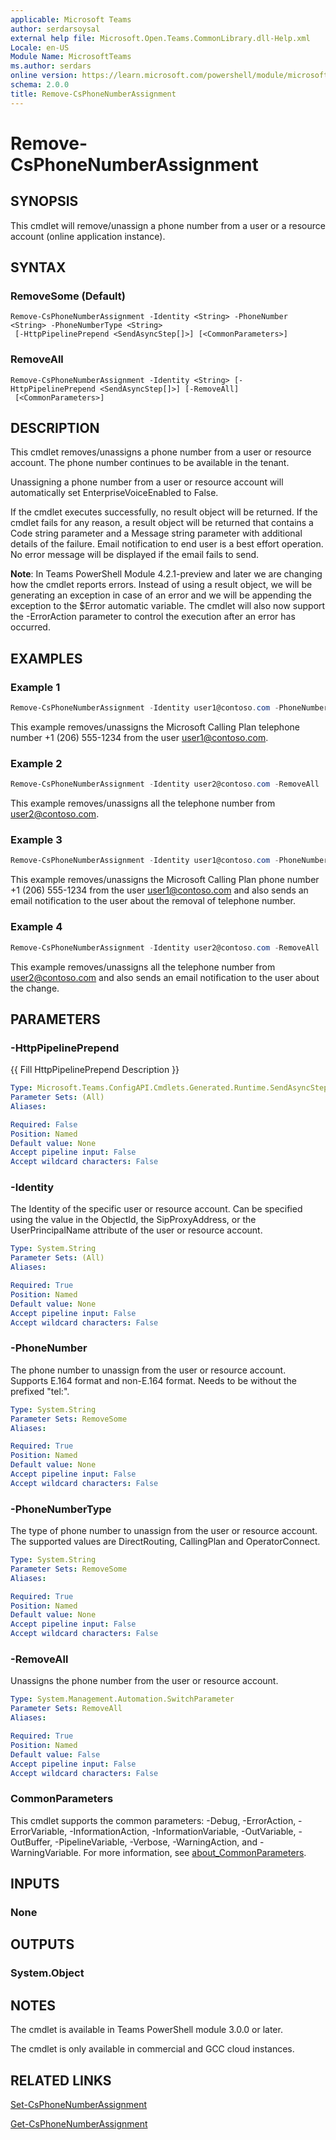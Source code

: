 ```yaml
---
applicable: Microsoft Teams
author: serdarsoysal
external help file: Microsoft.Open.Teams.CommonLibrary.dll-Help.xml
Locale: en-US
Module Name: MicrosoftTeams
ms.author: serdars
online version: https://learn.microsoft.com/powershell/module/microsoftteams/remove-csphonenumberassignment
schema: 2.0.0
title: Remove-CsPhoneNumberAssignment
---
```


# Remove-CsPhoneNumberAssignment

## SYNOPSIS
This cmdlet will remove/unassign a phone number from a user or a resource account (online application instance).

## SYNTAX

### RemoveSome (Default)
```
Remove-CsPhoneNumberAssignment -Identity <String> -PhoneNumber <String> -PhoneNumberType <String>
 [-HttpPipelinePrepend <SendAsyncStep[]>] [<CommonParameters>]
```

### RemoveAll
```
Remove-CsPhoneNumberAssignment -Identity <String> [-HttpPipelinePrepend <SendAsyncStep[]>] [-RemoveAll]
 [<CommonParameters>]
```

## DESCRIPTION
This cmdlet removes/unassigns a phone number from a user or resource account. The phone number continues to be available in the tenant.

Unassigning a phone number from a user or resource account will automatically set EnterpriseVoiceEnabled to False.

If the cmdlet executes successfully, no result object will be returned. If the cmdlet fails for any reason, a result object will be returned that contains a
Code string parameter and a Message string parameter with additional details of the failure. Email notification to end user is a best effort operation.  No error message will be displayed if the email fails to send.


**Note**: In Teams PowerShell Module 4.2.1-preview and later we are changing how the cmdlet reports errors. Instead of using a result object, we will be generating an
exception in case of an error and we will be appending the exception to the $Error automatic variable. The cmdlet will also
now support the -ErrorAction parameter to control the execution after an error has occurred.

## EXAMPLES

### Example 1
```powershell
Remove-CsPhoneNumberAssignment -Identity user1@contoso.com -PhoneNumber +12065551234 -PhoneNumberType CallingPlan
```
This example removes/unassigns the Microsoft Calling Plan telephone number +1 (206) 555-1234 from the user user1@contoso.com.

### Example 2
```powershell
Remove-CsPhoneNumberAssignment -Identity user2@contoso.com -RemoveAll
```
This example removes/unassigns all the telephone number from user2@contoso.com.

### Example 3
```powershell
Remove-CsPhoneNumberAssignment -Identity user1@contoso.com -PhoneNumber +12065551234 -PhoneNumberType CallingPlan
```
This example removes/unassigns the Microsoft Calling Plan phone number +1 (206) 555-1234 from the user user1@contoso.com and also sends an email notification to the user about the removal of telephone number.

### Example 4
```powershell
Remove-CsPhoneNumberAssignment -Identity user2@contoso.com -RemoveAll
```
This example removes/unassigns all the telephone number from user2@contoso.com and also sends an email notification to the user about the change.

## PARAMETERS

### -HttpPipelinePrepend
{{ Fill HttpPipelinePrepend Description }}

```yaml
Type: Microsoft.Teams.ConfigAPI.Cmdlets.Generated.Runtime.SendAsyncStep[]
Parameter Sets: (All)
Aliases:

Required: False
Position: Named
Default value: None
Accept pipeline input: False
Accept wildcard characters: False
```

### -Identity
The Identity of the specific user or resource account. Can be specified using the value in the ObjectId, the SipProxyAddress, or the UserPrincipalName attribute of the user or
resource account.

```yaml
Type: System.String
Parameter Sets: (All)
Aliases:

Required: True
Position: Named
Default value: None
Accept pipeline input: False
Accept wildcard characters: False
```

### -PhoneNumber
The phone number to unassign from the user or resource account. Supports E.164 format and non-E.164 format. Needs to be without the prefixed "tel:".

```yaml
Type: System.String
Parameter Sets: RemoveSome
Aliases:

Required: True
Position: Named
Default value: None
Accept pipeline input: False
Accept wildcard characters: False
```

### -PhoneNumberType
The type of phone number to unassign from the user or resource account. The supported values are DirectRouting, CallingPlan and OperatorConnect.

```yaml
Type: System.String
Parameter Sets: RemoveSome
Aliases:

Required: True
Position: Named
Default value: None
Accept pipeline input: False
Accept wildcard characters: False
```

### -RemoveAll
Unassigns the phone number from the user or resource account.

```yaml
Type: System.Management.Automation.SwitchParameter
Parameter Sets: RemoveAll
Aliases:

Required: True
Position: Named
Default value: False
Accept pipeline input: False
Accept wildcard characters: False
```

### CommonParameters
This cmdlet supports the common parameters: -Debug, -ErrorAction, -ErrorVariable, -InformationAction, -InformationVariable, -OutVariable, -OutBuffer, -PipelineVariable, -Verbose, -WarningAction, and -WarningVariable. For more information, see [about_CommonParameters](http://go.microsoft.com/fwlink/?LinkID=113216).

## INPUTS

### None

## OUTPUTS

### System.Object

## NOTES
The cmdlet is available in Teams PowerShell module 3.0.0 or later.

The cmdlet is only available in commercial and GCC cloud instances.

## RELATED LINKS
[Set-CsPhoneNumberAssignment](https://learn.microsoft.com/powershell/module/microsoftteams/set-csphonenumberassignment)

[Get-CsPhoneNumberAssignment](https://learn.microsoft.com/powershell/module/microsoftteams/get-csphonenumberassignment)
